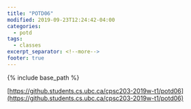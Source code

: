 ```yaml
---
title: "POTD06"
modified: 2019-09-23T12:24:42-04:00
categories:
  - potd
tags:
  - classes
excerpt_separator: <!--more-->
footer: true
---
```


{% include base_path %}

[https://github.students.cs.ubc.ca/cpsc203-2019w-t1/potd06](https://github.students.cs.ubc.ca/cpsc203-2019w-t1/potd06)

<!--more-->

